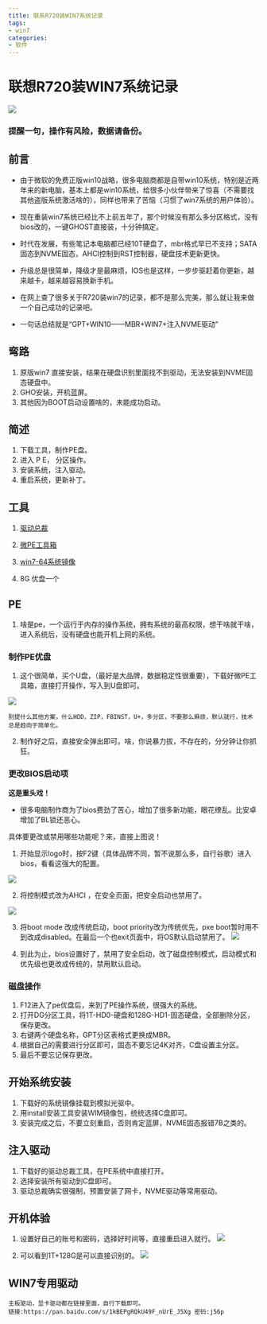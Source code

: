 ```yaml
---
title: 联系R720装WIN7系统记录
tags: 
- win7
categories:
- 软件
---
```



# 联想R720装WIN7系统记录

![](http://ww1.sinaimg.cn/large/640dde2dly1fsophhxuc7j20h20mjk6i.jpg)


###  提醒一句，操作有风险，数据请备份。

## 前言

- 由于微软的免费正版win10战略，很多电脑商都是自带win10系统，特别是近两年来的新电脑，基本上都是win10系统，给很多小伙伴带来了惊喜（不需要找其他盗版系统激活啥的），同样也带来了苦恼（习惯了win7系统的用户体验）。

- 现在重装win7系统已经比不上前五年了，那个时候没有那么多分区格式，没有bios改的，一键GHOST直接装，十分钟搞定。
- 时代在发展，有些笔记本电脑都已经10T硬盘了，mbr格式早已不支持；SATA固态到NVME固态，AHCI控制到RST控制器，硬盘技术更新更快。
- 升级总是很简单，降级才是最麻烦，IOS也是这样，一步步驱赶着你更新，越来越卡，越来越容易换新手机。
- 在网上查了很多关于R720装win7的记录，都不是那么完美，那么就让我来做一个自己成功的记录吧。
- 一句话总结就是“GPT+WIN10——MBR+WIN7+注入NVME驱动”

## 弯路
1. 原版win7 直接安装，结果在硬盘识别里面找不到驱动，无法安装到NVME固态硬盘中。
2. GHO安装，开机蓝屏。
3. 其他因为BOOT启动设置啥的，未能成功启动。

## 简述

1. 下载工具，制作PE盘。
2. 进入 P E， 分区操作。
3. 安装系统，注入驱动。
4. 重启系统，更新补丁。

## 工具

1. [驱动总裁](https://soft.shanbotv.com/drvceo/DrvCeonw.zip)

2. [微PE工具箱](http://www.wepe.com.cn/download.html)

3. [win7-64系统镜像](ed2k://|file|cn_windows_7_enterprise_x64_dvd_x15-70741.iso|3203516416|876DCF115C2EE28D74B178BE1A84AB3B|/)

4. 8G 优盘一个

## PE

1.  啥是pe，一个运行于内存的操作系统，拥有系统的最高权限，想干啥就干啥，进入系统后，没有硬盘也能开机上网的系统。

### 制作PE优盘

1. 这个很简单，买个U盘，（最好是大品牌，数据稳定性很重要），下载好微PE工具箱，直接打开操作，写入到U盘即可。

![](http://ww1.sinaimg.cn/large/640dde2dly1fsopi9c32bj20fy0a4gne.jpg)

```
别提什么其他方案，什么HDD，ZIP，FBINST，U+，多分区，不要那么麻烦，默认就行，技术总是趋向于简单化。
```
2. 制作好之后，直接安全弹出即可。啥，你说暴力拔，不存在的，分分钟让你抓狂。

### 更改BIOS启动项

**这是重头戏！**

- 很多电脑制作商为了bios费劲了苦心，增加了很多新功能，眼花缭乱。比安卓增加了BL锁还恶心。

具体要更改或禁用哪些功能呢？来，直接上图说！


1. 开始显示logo时，按F2键（具体品牌不同，暂不说那么多，自行谷歌）进入bios，看看这强大的配置。

![](http://ww1.sinaimg.cn/large/640dde2dly1fsopioxxkfj20sa0im7u8.jpg)

2. 将控制模式改为AHCI ，在安全页面，把安全启动也禁用了。

![](http://ww1.sinaimg.cn/large/640dde2dly1fsopj4sgevj20s50ggtsl.jpg)



3. 将boot mode 改成传统启动，boot priority改为传统优先，pxe boot暂时用不到改成disabled。在最后一个也exit页面中，将OS默认启动禁用了。
![](http://ww1.sinaimg.cn/large/640dde2dly1fsopjd6ee4j20rm0iu7rl.jpg)


4. 到此为止，bios设置好了，禁用了安全启动，改了磁盘控制模式，启动模式和优先级也更改成传统的，禁用默认启动。

### 磁盘操作

1. F12进入了pe优盘后，来到了PE操作系统，很强大的系统。
2. 打开DG分区工具，将1T-HD0-硬盘和128G-HD1-固态硬盘，全部删除分区，保存更改。
3. 右键两个硬盘名称，GPT分区表格式更换成MBR。
4. 根据自己的需要进行分区即可，固态不要忘记4K对齐，C盘设置主分区。
5. 最后不要忘记保存更改。

## 开始系统安装

1. 下载好的系统镜像挂载到模拟光驱中。
2. 用install安装工具安装WIM镜像包，统统选择C盘即可。
3. 安装完成之后，不要立刻重启，否则肯定蓝屏，NVME固态报错7B之类的。

## 注入驱动

1. 下载好的驱动总裁工具，在PE系统中直接打开。
2. 选择安装所有驱动到C盘即可。
3. 驱动总裁确实很强制，预置安装了网卡，NVME驱动等常用驱动。

## 开机体验

1. 设置好自己的账号和密码，选择好时间等，直接重启进入就行。
![](http://ww1.sinaimg.cn/large/640dde2dly1fsopjnpv31j20hj0jkwqa.jpg)


2. 可以看到1T+128G是可以直接识别的。
![](http://ww1.sinaimg.cn/large/640dde2dly1fsopjvk163j20si0ieqrx.jpg)



##  WIN7专用驱动

```
主板驱动，显卡驱动都在链接里面，自行下载即可。
链接:https://pan.baidu.com/s/1kBEPgRQkU49F_nUrE_J5Xg 密码:j56p
```